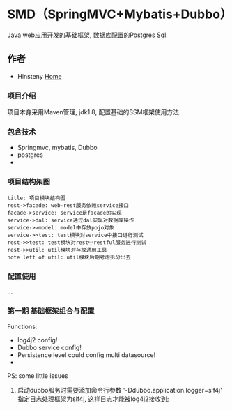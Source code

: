# SMD（SpringMVC+Mybatis+Dubbo）
Java web应用开发的基础框架, 数据库配置的Postgres Sql.

## 作者
* Hinsteny [Home](https://github.com/Hinsteny)

### 项目介绍
项目本身采用Maven管理, jdk1.8, 配置基础的SSM框架使用方法.

### 包含技术
*  Springmvc, mybatis, Dubbo
*  postgres
*  

### 项目结构架图

```sequence
title: 项目模块结构图
rest->facade: web-rest服务依赖service接口
facade->service: service是facade的实现
service->dal: service通过dal实现对数据库操作
service->>model: model中存放pojo对象
service->>test: test模块对service中接口进行测试
rest->>test: test模块对rest中restful服务进行测试
rest->>util: util模块对存放通用工具
note left of util: util模块后期考虑拆分出去
```

### 配置使用

...

### 第一期 基础框架组合与配置

Functions: 
* log4j2 config!
* Dubbo service config!
* Persistence level could config multi datasource!
*


PS: some little issues
1. 启动dubbo服务时需要添加命令行参数 '-Ddubbo.application.logger=slf4j' 指定日志处理框架为slf4j, 这样日志才能被log4j2接收到;
